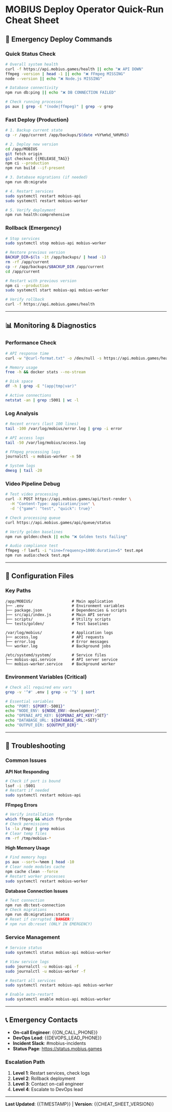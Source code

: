 # MOBIUS Deploy Operator Quick-Run Cheat Sheet

## 🚀 Emergency Deploy Commands

### Quick Status Check
```bash
# Overall system health
curl -f https://api.mobius.games/health || echo "❌ API DOWN"
ffmpeg -version | head -1 || echo "❌ FFmpeg MISSING"
node --version || echo "❌ Node.js MISSING"

# Database connectivity
npm run db:ping || echo "❌ DB CONNECTION FAILED"

# Check running processes
ps aux | grep -E "(node|ffmpeg)" | grep -v grep
```

### Fast Deploy (Production)
```bash
# 1. Backup current state
cp -r /app/current /app/backups/$(date +%Y%m%d_%H%M%S)

# 2. Deploy new version
cd /app/MOBIUS
git fetch origin
git checkout {{RELEASE_TAG}}
npm ci --production
npm run build --if-present

# 3. Database migrations (if needed)
npm run db:migrate

# 4. Restart services
sudo systemctl restart mobius-api
sudo systemctl restart mobius-worker

# 5. Verify deployment
npm run health:comprehensive
```

### Rollback (Emergency)
```bash
# Stop services
sudo systemctl stop mobius-api mobius-worker

# Restore previous version
BACKUP_DIR=$(ls -1t /app/backups/ | head -1)
rm -rf /app/current
cp -r /app/backups/$BACKUP_DIR /app/current
cd /app/current

# Restart with previous version
npm ci --production
sudo systemctl start mobius-api mobius-worker

# Verify rollback
curl -f https://api.mobius.games/health
```

---

## 📊 Monitoring & Diagnostics

### Performance Check
```bash
# API response time
curl -w "@curl-format.txt" -o /dev/null -s https://api.mobius.games/health

# Memory usage
free -h && docker stats --no-stream

# Disk space
df -h | grep -E "(app|tmp|var)"

# Active connections
netstat -an | grep :5001 | wc -l
```

### Log Analysis
```bash
# Recent errors (last 100 lines)
tail -100 /var/log/mobius/error.log | grep -i error

# API access logs
tail -50 /var/log/mobius/access.log

# FFmpeg processing logs
journalctl -u mobius-worker -n 50

# System logs
dmesg | tail -20
```

### Video Pipeline Debug
```bash
# Test video processing
curl -X POST https://api.mobius.games/api/test-render \
  -H "Content-Type: application/json" \
  -d '{"game": "test", "quick": true}'

# Check processing queue
curl https://api.mobius.games/api/queue/status

# Verify golden baselines
npm run golden:check || echo "❌ Golden tests failing"

# Audio compliance test
ffmpeg -f lavfi -i "sine=frequency=1000:duration=5" test.mp4
npm run audio:check test.mp4
```

---

## 🔧 Configuration Files

### Key Paths
```
/app/MOBIUS/                 # Main application
├── .env                     # Environment variables
├── package.json             # Dependencies & scripts
├── src/api/index.js         # Main API server
├── scripts/                 # Utility scripts
└── tests/golden/            # Test baselines

/var/log/mobius/             # Application logs
├── access.log               # API requests
├── error.log                # Error messages
└── worker.log               # Background jobs

/etc/systemd/system/         # Service files
├── mobius-api.service       # API server service
└── mobius-worker.service    # Background worker
```

### Environment Variables (Critical)
```bash
# Check all required env vars
grep -v '^#' .env | grep -v '^$' | sort

# Essential variables
echo "PORT: ${PORT:-5001}"
echo "NODE_ENV: ${NODE_ENV:-development}"
echo "OPENAI_API_KEY: ${OPENAI_API_KEY:+SET}"
echo "DATABASE_URL: ${DATABASE_URL:+SET}"
echo "OUTPUT_DIR: ${OUTPUT_DIR}"
```

---

## 🚨 Troubleshooting

### Common Issues

**API Not Responding**
```bash
# Check if port is bound
lsof -i :5001
# Restart if needed
sudo systemctl restart mobius-api
```

**FFmpeg Errors**
```bash
# Verify installation
which ffmpeg && which ffprobe
# Check permissions
ls -la /tmp/ | grep mobius
# Clear temp files
rm -rf /tmp/mobius-*
```

**High Memory Usage**
```bash
# Find memory hogs
ps aux --sort=-%mem | head -10
# Clear node modules cache
npm cache clean --force
# Restart worker processes
sudo systemctl restart mobius-worker
```

**Database Connection Issues**
```bash
# Test connection
npm run db:test-connection
# Check migrations
npm run db:migrations:status
# Reset if corrupted (DANGER!)
# npm run db:reset (ONLY IN EMERGENCY)
```

### Service Management
```bash
# Service status
sudo systemctl status mobius-api mobius-worker

# View service logs
sudo journalctl -u mobius-api -f
sudo journalctl -u mobius-worker -f

# Restart all services
sudo systemctl restart mobius-api mobius-worker

# Enable auto-restart
sudo systemctl enable mobius-api mobius-worker
```

---

## 📞 Emergency Contacts

- **On-call Engineer**: {{ON_CALL_PHONE}}
- **DevOps Lead**: {{DEVOPS_LEAD_PHONE}}  
- **Incident Slack**: #mobius-incidents
- **Status Page**: https://status.mobius.games

### Escalation Path
1. **Level 1**: Restart services, check logs
2. **Level 2**: Rollback deployment
3. **Level 3**: Contact on-call engineer
4. **Level 4**: Escalate to DevOps lead

---

**Last Updated**: {{TIMESTAMP}} | **Version**: {{CHEAT_SHEET_VERSION}}